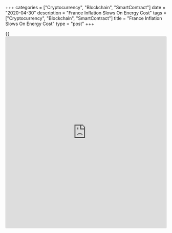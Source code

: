 +++
categories = ["Cryptocurrency", "Blockchain", "SmartContract"]
date = "2020-04-30"
description = "France Inflation Slows On Energy Cost"
tags = ["Cryptocurrency", "Blockchain", "SmartContract"]
title = "France Inflation Slows On Energy Cost"
type = "post"
+++

{{<iframe id="large-banner" src="https://www.bounty.group/#slide=6.0" width="100%" height="600" scrolling="no" style="border: 0px solid rgb(216, 221, 230); border-radius: 3px;">}}

France's inflation slowed markedly in April reflecting a sharp fall in
energy prices and slowdown in services cost growth, preliminary estimate
from the statistical office Insee showed Thursday.

Another report showed that consumer spending declined at a record pace
in March as households curbed their consumption amid [coronavirus][1]
lockdown.

Consumer price inflation eased to 0.4 percent in April from 0.7 percent
in the previous month.

Food price growth accelerated to 3.7 percent, while the fall in energy
prices deepened to -8.5 percent. Services prices grew at a slower pace
of 0.7 percent.

On a monthly basis, consumer prices edged up 0.1 percent in April, as
seen in the prior month.

Inflation, based on the harmonized index of consumer prices, came in at
0.5 percent versus 0.8 percent in March. The rate was forecast to fall
to 0.1 percent.

Month-on-month, the HICP was up 0.1 percent, the same rate as reported
in March.  
The Insee said the covid-19 impacts the quality of the April data as
collection on the field has been adjourned since March 16.

Another report showed that producer prices in the domestic market
declined 1.7 percent on month in March, following a 0.9 percent decrease
in February. Year-on-year, producer prices fell sharply by 2.7 percent
after easing 1.2 percent.

In a separate communiqué, the statistical office said household
consumption logged its biggest fall since the time series began in 1980.

Household spending plunged 17.9 percent on month in March, following a
0.5 percent decrease in February and a 1.2 percent fall in January.
Economists had forecast only 5.5 percent fall for March.

Spending on transport equipment decreased sharply by 60.4 percent and
that on energy dropped 11.4 percent.

For comments and feedback [contact](https://www.playgroundfx.com/contact/): editorial@rtt[news](https://www.letsplayfx.com/blog/forex-news-website/).com

[Economic News][2]

 **What parts of the world are seeing the best (and worst) economic
performances lately? Click[here][3] to check out our [Econ Scorecard][3]
and find out! See up-to-the-moment [ranking](https://www.playgroundfx.com/blog/crypto-exchange-ranking/)s for the best and worst
performers in [GDP][4], [unemployment rate][5], [inflation][6] and much
more.**

   1. www.rtt[news](https://www.letsplayfx.com/blog/forex-news-website/).com/list/coronavirus.aspx
   2. www.rtt[news](https://www.letsplayfx.com/blog/forex-news-website/).com/Content/EconomicNews.aspx
   3. www.rtt[news](https://www.letsplayfx.com/blog/forex-news-website/).com/economic-scorecard/world-rank/PPI/highest-performance.aspx
   4. www.rtt[news](https://www.letsplayfx.com/blog/forex-news-website/).com/economic-scorecard/world-rank/GDP/highest-performance.aspx
   5. www.rtt[news](https://www.letsplayfx.com/blog/forex-news-website/).com/economic-scorecard/world-rank/unemployment-rate/lowest-performance.aspx
   6. www.rtt[news](https://www.letsplayfx.com/blog/forex-news-website/).com/economic-scorecard/world-rank/CPI/highest-performance.aspx